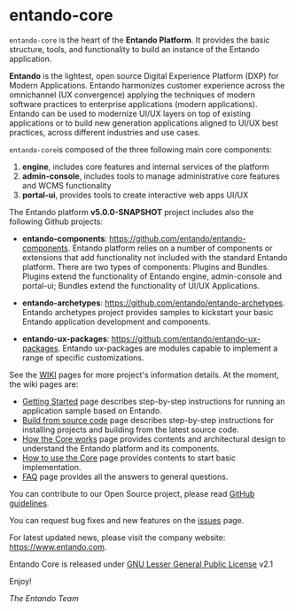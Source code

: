entando-core
============

```entando-core``` is the heart of the **Entando Platform**. 
It provides the basic structure, tools, and functionality to build an instance of the Entando application.

**Entando** is the lightest, open source Digital Experience Platform (DXP) for Modern Applications. Entando harmonizes customer experience across the omnichannel (UX convergence) applying the techniques of modern software practices to enterprise applications (modern applications). Entando can be used to modernize UI/UX layers on top of existing applications or to build new generation applications aligned to UI/UX best practices, across different industries and use cases.

```entando-core```is composed of the three following main core components:

1. **engine**, includes core features and internal services of the platform
2. **admin-console**, includes tools to manage administrative core features and WCMS functionality
3. **portal-ui**, provides tools to create interactive web apps UI/UX

The Entando platform **v5.0.0-SNAPSHOT** project includes also the following Github projects:

* **entando-components**: https://github.com/entando/entando-components. Entando platform relies on a number of components or extensions that add functionality not included with the standard Entando platform. There are two types of components: Plugins and Bundles. Plugins extend the functionality of Entando engine, admin-console and portal-ui; Bundles extend the functionality of UI/UX Applications.

* **entando-archetypes**: https://github.com/entando/entando-archetypes. Entando archetypes project provides samples to kickstart your basic Entando application development and components.

* **entando-ux-packages**: https://github.com/entando/entando-ux-packages. Entando ux-packages are modules capable to implement a range of specific customizations.

See the [WIKI](https://github.com/entando/entando-core/wiki) pages for more project's information details. At the moment, the wiki pages are:

* [Getting Started](https://github.com/entando/entando-core/wiki/Getting-Started) page describes step-by-step instructions for running an application sample based on Entando.
* [Build from source code](https://github.com/entando/entando-core/wiki/Build-from-source-code) page describes step-by-step instructions   for installing projects and building from the latest source code.
* [How the Core works](https://github.com/entando/entando-core/wiki/How-the-Core-Works) page provides contents and architectural design to understand the Entando platform and its components.
* [How to use the Core](https://github.com/entando/entando-core/wiki/How-to-use-the-Core) page provides contents to start basic implementation.
* [FAQ](https://github.com/entando/entando-core/wiki/Faq) page provides all the answers to general questions.

You can contribute to our Open Source project, please read [GitHub guidelines](https://guides.github.com/activities/contributing-to-open-source/#contributing).

You can request bug fixes and new features on the [issues](https://github.com/entando/entando-core/issues) page.

For latest updated news, please visit the company website: https://www.entando.com.

Entando Core is released under [GNU Lesser General Public License](https://www.gnu.org/licenses/lgpl-2.1.txt) v2.1 

Enjoy!

*The Entando Team*
